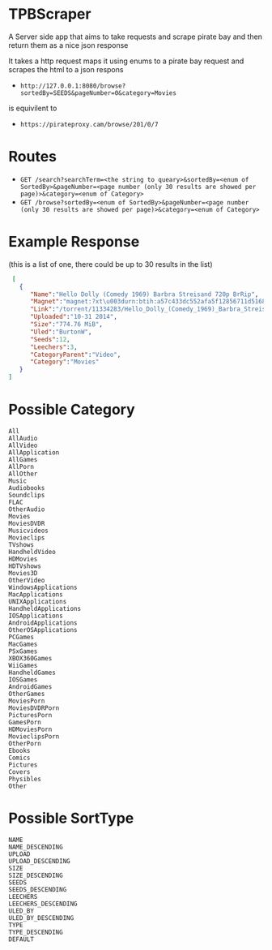 
TPBScraper
==========

A Server side app that aims to take requests and scrape pirate bay and then return them as a nice json response

It takes a http request maps it using enums to a pirate bay request and scrapes the html to a json respons

-	`http://127.0.0.1:8080/browse?sortedBy=SEEDS&pageNumber=0&category=Movies`

is equivilent to 

-	`https://pirateproxy.cam/browse/201/0/7`

Routes
======

-	`GET /search?searchTerm=<the string to queary>&sortedBy=<enum of SortedBy>&pageNumber=<page number (only 30 results are showed per page)>&category=<enum of Category>`
-	`GET /browse?sortedBy=<enum of SortedBy>&pageNumber=<page number (only 30 results are showed per page)>&category=<enum of Category>`

Example Response
==========
(this is a list of one, there could be up to 30 results in the list)

```json
 [
   {
      "Name":"Hello Dolly (Comedy 1969) Barbra Streisand 720p BrRip",
      "Magnet":"magnet:?xt\u003durn:btih:a57c433dc552afa5f12856711d5168100d2e4470\u0026dn\u003dHello+Dolly+%28Comedy+1969%29+Barbra+Streisand++720p++BrRip\u0026tr\u003dudp%3A%2F%2Ftracker.leechers-paradise.org%3A6969\u0026tr\u003dudp%3A%2F%2Fzer0day.ch%3A1337\u0026tr\u003dudp%3A%2F%2Fopen.demonii.com%3A1337\u0026tr\u003dudp%3A%2F%2Ftracker.coppersurfer.tk%3A6969\u0026tr\u003dudp%3A%2F%2Fexodus.desync.com%3A6969",
      "Link":"/torrent/11334283/Hello_Dolly_(Comedy_1969)_Barbra_Streisand__720p__BrRip",
      "Uploaded":"10-31 2014",
      "Size":"774.76 MiB",
      "Uled":"BurtonW",
      "Seeds":12,
      "Leechers":3,
      "CategoryParent":"Video",
      "Category":"Movies"
   }
]
```

Possible Category
==========
    All
    AllAudio
    AllVideo
    AllApplication
    AllGames
    AllPorn
    AllOther
    Music
    Audiobooks
    Soundclips
    FLAC
    OtherAudio
    Movies
    MoviesDVDR
    Musicvideos
    Movieclips
    TVshows
    HandheldVideo
    HDMovies
    HDTVshows
    Movies3D
    OtherVideo
    WindowsApplications
    MacApplications
    UNIXApplications
    HandheldApplications
    IOSApplications
    AndroidApplications
    OtherOSApplications
    PCGames
    MacGames
    PSxGames
    XBOX360Games
    WiiGames
    HandheldGames
    IOSGames
    AndroidGames
    OtherGames
    MoviesPorn
    MoviesDVDRPorn
    PicturesPorn
    GamesPorn
    HDMoviesPorn
    MovieclipsPorn
    OtherPorn
    Ebooks
    Comics
    Pictures
    Covers
    Physibles
    Other
    
Possible SortType
==========
    NAME
    NAME_DESCENDING
    UPLOAD
    UPLOAD_DESCENDING
    SIZE
    SIZE_DESCENDING
    SEEDS
    SEEDS_DESCENDING
    LEECHERS
    LEECHERS_DESCENDING
    ULED_BY
    ULED_BY_DESCENDING
    TYPE
    TYPE_DESCENDING
    DEFAULT
